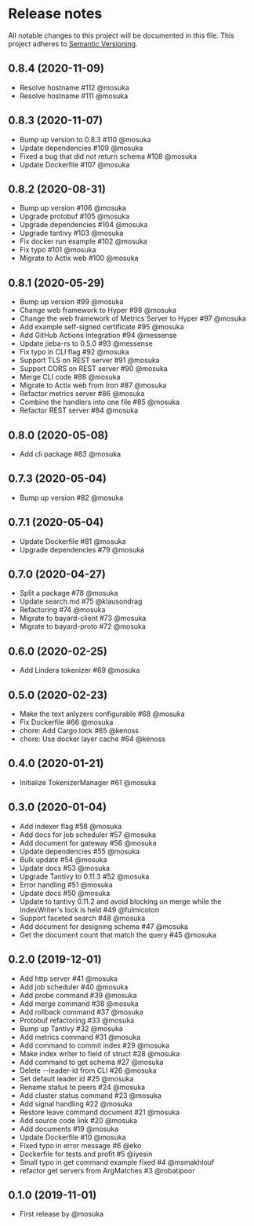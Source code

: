 # Release notes
All notable changes to this project will be documented in this file.
This project adheres to [Semantic Versioning](http://semver.org/).

## 0.8.4 (2020-11-09)
- Resolve hostname #112 @mosuka
- Resolve hostname #111 @mosuka

## 0.8.3 (2020-11-07)
- Bump up version to 0.8.3 #110 @mosuka
- Update dependencies #109 @mosuka
- Fixed a bug that did not return schema #108 @mosuka
- Update Dockerfile #107 @mosuka

## 0.8.2 (2020-08-31)
- Bump up version #106 @mosuka
- Upgrade protobuf #105 @mosuka
- Upgrade dependencies #104 @mosuka
- Upgrade tantivy #103 @mosuka
- Fix docker run example #102 @mosuka
- Fix typo #101 @mosuka
- Migrate to Actix web #100 @mosuka

## 0.8.1 (2020-05-29)
- Bump up version #99 @mosuka
- Change web framework to Hyper #98 @mosuka
- Change the web framework of Metrics Server to Hyper #97 @mosuka
- Add example self-signed certificate #95 @mosuka
- Add GitHub Actions Integration #94 @messense
- Update jieba-rs to 0.5.0 #93 @messense
- Fix typo in CLI flag #92 @mosuka
- Support TLS on REST server #91 @mosuka
- Support CORS on REST server #90 @mosuka
- Merge CLI code #88 @mosuka
- Migrate to Actix web from Iron #87 @mosuka
- Refactor metrics server #86 @mosuka
- Combine the handlers into one file #85 @mosuka
- Refactor REST server #84 @mosuka

## 0.8.0 (2020-05-08)
- Add cli package #83 @mosuka

## 0.7.3 (2020-05-04)
- Bump up version #82 @mosuka

## 0.7.1 (2020-05-04)
- Update Dockerfile #81 @mosuka
- Upgrade dependencies #79 @mosuka

## 0.7.0 (2020-04-27)
- Split a package #78 @mosuka
- Update search.md #75 @klausondrag
- Refactoring #74 @mosuka
- Migrate to bayard-client #73 @mosuka
- Migrate to bayard-proto #72 @mosuka

## 0.6.0 (2020-02-25)
- Add Lindera tokenizer #69 @mosuka

## 0.5.0 (2020-02-23)
- Make the text anlyzers configurable #68 @mosuka
- Fix Dockerfile #66 @mosuka
- chore: Add Cargo.lock #65 @kenoss
- chore: Use docker layer cache #64 @kenoss

## 0.4.0 (2020-01-21)
- Initialize TokenizerManager #61 @mosuka

## 0.3.0 (2020-01-04)
- Add indexer flag #58 @mosuka
- Add docs for job scheduler #57 @mosuka
- Add document for gateway #56 @mosuka
- Update dependencies #55 @mosuka
- Bulk update #54 @mosuka
- Update docs #53 @mosuka
- Upgrade Tantivy to 0.11.3 #52 @mosuka
- Error handling #51 @mosuka
- Update docs #50 @mosuka
- Update to tantivy 0.11.2 and avoid blocking on merge while the IndexWriter's lock is held #49 @fulmicoton
- Support faceted search #48 @mosuka
- Add document for designing schema #47 @mosuka
- Get the document count that match the query #45 @mosuka


## 0.2.0 (2019-12-01)
- Add http server #41 @mosuka
- Add job scheduler #40 @mosuka
- Add probe command #39 @mosuka
- Add merge command #38 @mosuka
- Add rollback command #37 @mosuka
- Protobuf refactoring #33 @mosuka
- Bump up Tantivy #32 @mosuka
- Add metrics command #31 @mosuka
- Add command to commit index #29 @mosuka
- Make index writer to field of struct #28 @mosuka
- Add command to get schema #27 @mosuka
- Delete --leader-id from CLI #26 @mosuka
- Set default leader id #25 @mosuka
- Rename status to peers #24 @mosuka
- Add cluster status command #23 @mosuka
- Add signal handling #22 @mosuka
- Restore leave command document #21 @mosuka
- Add source code link #20 @mosuka
- Add documents #19 @mosuka
- Update Dockerfile #10 @mosuka
- Fixed typo in error message #6 @eko
- Dockerfile for tests and profit #5 @iyesin
- Small typo in get command example fixed #4 @msmakhlouf
- refactor get servers from ArgMatches #3 @robatipoor


## 0.1.0 (2019-11-01)
- First release by @mosuka
